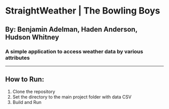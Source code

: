 
# StraightWeather | The Bowling Boys
## By: Benjamin Adelman, Haden Anderson, Hudson Whitney
### A simple application to access weather data by various attributes
----------
## How to Run:
1. Clone the repository
2. Set the directory to the main project folder with data CSV
3. Build and Run


